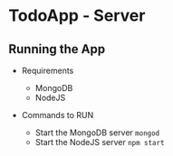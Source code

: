 # TodoApp - Server

## Running the App

- Requirements

  - MongoDB
  - NodeJS

- Commands to RUN
  - Start the MongoDB server `mongod`
  - Start the NodeJS server `npm start`
